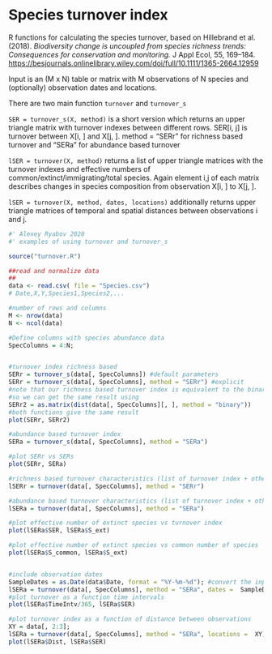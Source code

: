 # Species turnover index
R functions for calculating the species turnover, based on Hillebrand et al. (2018). *Biodiversity change is uncoupled from species richness trends: Consequences for conservation and monitoring.* J Appl Ecol, 55, 169–184. https://besjournals.onlinelibrary.wiley.com/doi/full/10.1111/1365-2664.12959

Input is an (M x N) table or matrix with M observations of N species and (optionally) observation dates and locations.

There are two main function  `turnover` and `turnover_s`

`SER = turnover_s(X, method)` is a short version which returns an upper triangle matrix with turnover indexes between different rows. SER[i, j] is turnover between X[i, ] and X[j, ]. 
method = “SERr” for richness based turnover and “SERa” for abundance based turnover

`lSER = turnover(X, method)` returns a list of upper triangle matrices with the turnover indexes and  effective numbers of common/extinct/immigrating/total species. Again element i,j of each matrix describes changes in species composition from observation X[i, ] to X[j, ].

`lSER = turnover(X, method, dates, locations)` additionally returns upper triangle matrices of temporal and spatial distances between observations i and j.



```R
#' Alexey Ryabov 2020
#' examples of using turnover and turnover_s

source("turnover.R")

##read and normalize data
##
data <- read.csv( file = "Species.csv")
# Date,X,Y,Species1,Species2,...

#number of rows and columns
M <- nrow(data)
N <- ncol(data)

#Define columns with species abundance data
SpecColumns = 4:N;


#turnover index richness based 
SERr = turnover_s(data[, SpecColumns]) #default parameters
SERr = turnover_s(data[, SpecColumns], method = "SERr") #explicit
#note that our richness based turnover index is equivalent to the binary distance in R
#so we can get the same result using 
SERr2 = as.matrix(dist(data[, SpecColumns][, ], method = "binary"))
#both functions give the same result
plot(SERr, SERr2)

#abundance based turnover index 
SERa = turnover_s(data[, SpecColumns], method = "SERa")

#plot SERr vs SERs
plot(SERr, SERa)

#richness based turnover characteristics (list of turnover index + other metrics)
lSERr = turnover(data[, SpecColumns], method = "SERr") 

#abundance based turnover characteristics (list of turnover index + other metrics) 
lSERa = turnover(data[, SpecColumns], method = "SERa")

#plot effective number of extinct species vs turnover index
plot(lSERa$SER, lSERa$S_ext)

#plot effective number of extinct species vs common number of species
plot(lSERa$S_common, lSERa$S_ext)


#include observation dates
SampleDates = as.Date(data$Date, format = "%Y-%m-%d"); #convert the input dates from string into class "date"
lSERa = turnover(data[, SpecColumns], method = "SERa", dates =  SampleDates)
#plot turnover as a function time intervals
plot(lSERa$TimeIntv/365, lSERa$SER)

#plot turnover index as a function of distance between observations
XY = data[, 2:3]; 
lSERa = turnover(data[, SpecColumns], method = "SERa", locations =  XY)
plot(lSERa$Dist, lSERa$SER)

```
